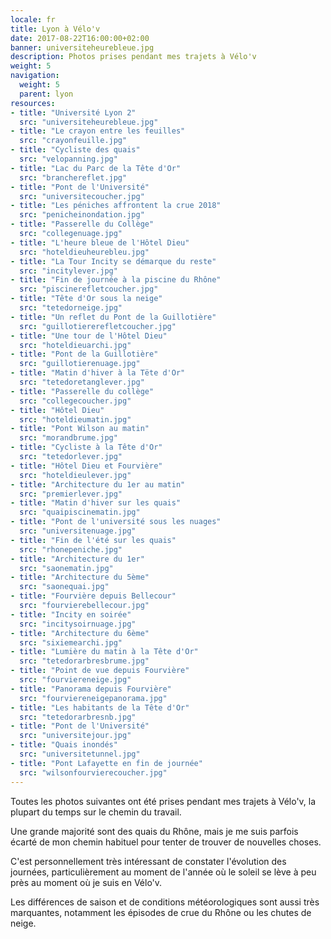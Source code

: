 ```yaml
---
locale: fr
title: Lyon à Vélo'v
date: 2017-08-22T16:00:00+02:00
banner: universiteheurebleue.jpg
description: Photos prises pendant mes trajets à Vélo'v
weight: 5
navigation:
  weight: 5
  parent: lyon
resources:
- title: "Université Lyon 2"
  src: "universiteheurebleue.jpg"
- title: "Le crayon entre les feuilles"
  src: "crayonfeuille.jpg"
- title: "Cycliste des quais"
  src: "velopanning.jpg"
- title: "Lac du Parc de la Tête d'Or"
  src: "branchereflet.jpg"
- title: "Pont de l'Université"
  src: "universitecoucher.jpg"
- title: "Les péniches affrontent la crue 2018"
  src: "penicheinondation.jpg"
- title: "Passerelle du Collège"
  src: "collegenuage.jpg"
- title: "L'heure bleue de l'Hôtel Dieu"
  src: "hoteldieuheurebleu.jpg"
- title: "La Tour Incity se démarque du reste"
  src: "incitylever.jpg"
- title: "Fin de journée à la piscine du Rhône"
  src: "piscinerefletcoucher.jpg"
- title: "Tête d'Or sous la neige"
  src: "tetedorneige.jpg"
- title: "Un reflet du Pont de la Guillotière"
  src: "guillotiererefletcoucher.jpg"
- title: "Une tour de l'Hôtel Dieu"
  src: "hoteldieuarchi.jpg"
- title: "Pont de la Guillotière"
  src: "guillotierenuage.jpg"
- title: "Matin d'hiver à la Tëte d'Or"
  src: "tetedoretanglever.jpg"
- title: "Passerelle du collège"
  src: "collegecoucher.jpg"
- title: "Hôtel Dieu"
  src: "hoteldieumatin.jpg"
- title: "Pont Wilson au matin"
  src: "morandbrume.jpg"
- title: "Cycliste à la Tête d'Or"
  src: "tetedorlever.jpg"
- title: "Hôtel Dieu et Fourvière"
  src: "hoteldieulever.jpg"
- title: "Architecture du 1er au matin"
  src: "premierlever.jpg"
- title: "Matin d'hiver sur les quais"
  src: "quaipiscinematin.jpg"
- title: "Pont de l'université sous les nuages"
  src: "universitenuage.jpg"
- title: "Fin de l'été sur les quais"
  src: "rhonepeniche.jpg"
- title: "Architecture du 1er"
  src: "saonematin.jpg"
- title: "Architecture du 5ème"
  src: "saonequai.jpg"
- title: "Fourvière depuis Bellecour"
  src: "fourvierebellecour.jpg"
- title: "Incity en soirée"
  src: "incitysoirnuage.jpg"
- title: "Architecture du 6ème"
  src: "sixiemearchi.jpg"
- title: "Lumière du matin à la Tête d'Or"
  src: "tetedorarbresbrume.jpg"
- title: "Point de vue depuis Fourvière"
  src: "fourviereneige.jpg"
- title: "Panorama depuis Fourvière"
  src: "fourviereneigepanorama.jpg"
- title: "Les habitants de la Tête d'Or"
  src: "tetedorarbresnb.jpg"
- title: "Pont de l'Université"
  src: "universitejour.jpg"
- title: "Quais inondés"
  src: "universitetunnel.jpg"
- title: "Pont Lafayette en fin de journée"
  src: "wilsonfourvierecoucher.jpg"
---
```


Toutes les photos suivantes ont été prises pendant mes trajets à Vélo'v, la plupart du temps sur le chemin du travail.

Une grande majorité sont des quais du Rhône, mais je me suis parfois écarté de mon chemin habituel pour tenter de trouver de nouvelles choses.

C'est personnellement très intéressant de constater l'évolution des journées, particulièrement au moment de l'année où le soleil se lève à peu près au moment où je suis en Vélo'v.

Les différences de saison et de conditions météorologiques sont aussi très marquantes, notamment les épisodes de crue du Rhône ou les chutes de neige.